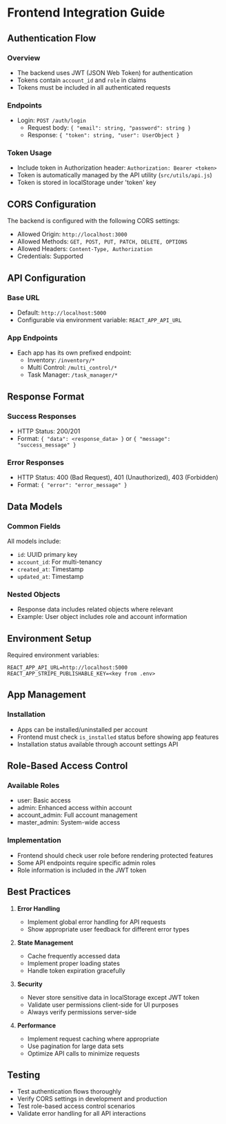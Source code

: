 # Frontend Integration Guide

## Authentication Flow

### Overview
- The backend uses JWT (JSON Web Token) for authentication
- Tokens contain `account_id` and `role` in claims
- Tokens must be included in all authenticated requests

### Endpoints
- Login: `POST /auth/login`
  - Request body: `{ "email": string, "password": string }`
  - Response: `{ "token": string, "user": UserObject }`

### Token Usage
- Include token in Authorization header: `Authorization: Bearer <token>`
- Token is automatically managed by the API utility (`src/utils/api.js`)
- Token is stored in localStorage under 'token' key

## CORS Configuration

The backend is configured with the following CORS settings:
- Allowed Origin: `http://localhost:3000`
- Allowed Methods: `GET, POST, PUT, PATCH, DELETE, OPTIONS`
- Allowed Headers: `Content-Type, Authorization`
- Credentials: Supported

## API Configuration

### Base URL
- Default: `http://localhost:5000`
- Configurable via environment variable: `REACT_APP_API_URL`

### App Endpoints
- Each app has its own prefixed endpoint:
  - Inventory: `/inventory/*`
  - Multi Control: `/multi_control/*`
  - Task Manager: `/task_manager/*`

## Response Format

### Success Responses
- HTTP Status: 200/201
- Format: `{ "data": <response_data> }` or `{ "message": "success_message" }`

### Error Responses
- HTTP Status: 400 (Bad Request), 401 (Unauthorized), 403 (Forbidden)
- Format: `{ "error": "error_message" }`

## Data Models

### Common Fields
All models include:
- `id`: UUID primary key
- `account_id`: For multi-tenancy
- `created_at`: Timestamp
- `updated_at`: Timestamp

### Nested Objects
- Response data includes related objects where relevant
- Example: User object includes role and account information

## Environment Setup

Required environment variables:
```
REACT_APP_API_URL=http://localhost:5000
REACT_APP_STRIPE_PUBLISHABLE_KEY=<key from .env>
```

## App Management

### Installation
- Apps can be installed/uninstalled per account
- Frontend must check `is_installed` status before showing app features
- Installation status available through account settings API

## Role-Based Access Control

### Available Roles
- user: Basic access
- admin: Enhanced access within account
- account_admin: Full account management
- master_admin: System-wide access

### Implementation
- Frontend should check user role before rendering protected features
- Some API endpoints require specific admin roles
- Role information is included in the JWT token

## Best Practices

1. **Error Handling**
   - Implement global error handling for API requests
   - Show appropriate user feedback for different error types

2. **State Management**
   - Cache frequently accessed data
   - Implement proper loading states
   - Handle token expiration gracefully

3. **Security**
   - Never store sensitive data in localStorage except JWT token
   - Validate user permissions client-side for UI purposes
   - Always verify permissions server-side

4. **Performance**
   - Implement request caching where appropriate
   - Use pagination for large data sets
   - Optimize API calls to minimize requests

## Testing

- Test authentication flows thoroughly
- Verify CORS settings in development and production
- Test role-based access control scenarios
- Validate error handling for all API interactions 